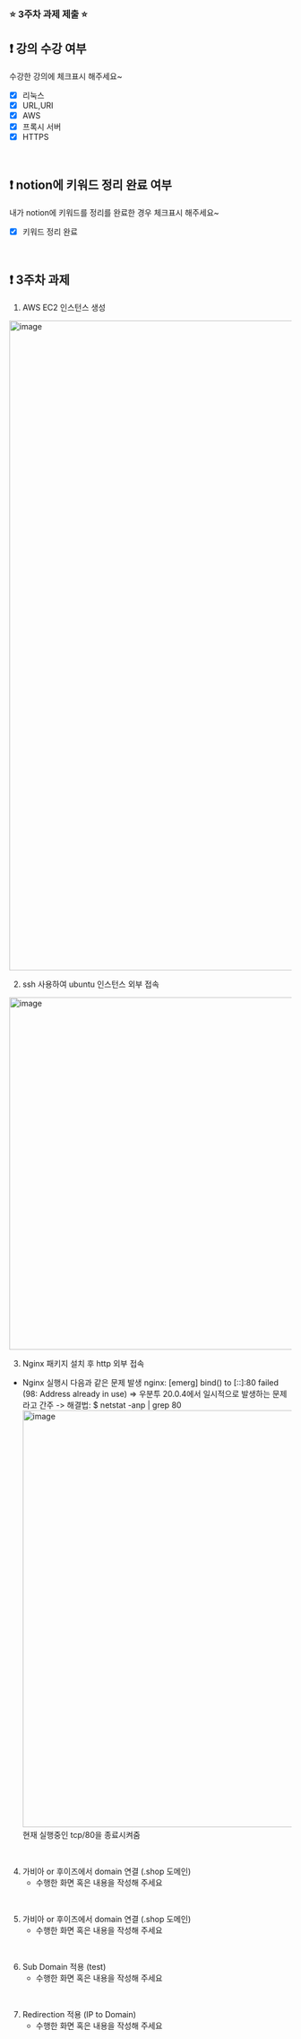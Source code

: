 ### ⭐️ 3주차 과제 제출 ⭐️

## ❗️ 강의 수강 여부
수강한 강의에 체크표시 해주세요~

- [x] 리눅스
- [x] URL,URI
- [x] AWS
- [x] 프록시 서버
- [x] HTTPS

<br>

## ❗️ notion에 키워드 정리 완료 여부
내가 notion에 키워드를 정리를 완료한 경우 체크표시 해주세요~

- [x] 키워드 정리 완료

<br>

## ❗️ 3주차 과제
1. AWS EC2 인스턴스 생성
<img width="1158" alt="image" src="https://github.com/Dororo99/2023-Server-Study/assets/136609617/f55c909a-16b1-4b48-b308-943ab296b236">


<br/>

2. ssh 사용하여 ubuntu 인스턴스 외부 접속
<img width="628" alt="image" src="https://github.com/Dororo99/2023-Server-Study/assets/136609617/767fda0a-5c9a-42ff-ae4b-4ef4232a9121">


<br/>

3. Nginx 패키지 설치 후 http 외부 접속
* Nginx 실행시 다음과 같은 문제 발생
  nginx: [emerg] bind() to [::]:80 failed (98: Address already in use)
  => 우분투 20.0.4에서 일시적으로 발생하는 문제라고 간주
  -> 해결법: $ netstat -anp | grep 80
  <img width="743" alt="image" src="https://github.com/Dororo99/2023-Server-Study/assets/136609617/d1aed14e-ff64-471d-b58d-c6dd0a576f44">
  현재 실행중인 tcp/80을 종료시켜줌


<br/>

4. 가비아 or 후이즈에서 domain 연결 (.shop 도메인)
   - 수행한 화면 혹은 내용을 작성해 주세요

<br/>

5. 가비아 or 후이즈에서 domain 연결 (.shop 도메인)
   - 수행한 화면 혹은 내용을 작성해 주세요

<br/>

6. Sub Domain 적용 (test)
   - 수행한 화면 혹은 내용을 작성해 주세요

<br/>

7. Redirection 적용 (IP to Domain)
   - 수행한 화면 혹은 내용을 작성해 주세요

<br/>

